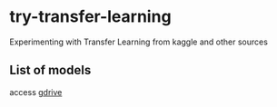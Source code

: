 # try-transfer-learning
Experimenting with Transfer Learning from kaggle and other sources

## List of models
access [gdrive](https://drive.google.com/drive/folders/1Zuliy_KJiOkPFu1onlSFzrrJOLyopySe?usp=share_link)
